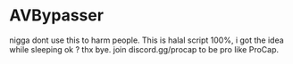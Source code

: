 # AVBypasser

nigga dont use this to harm people. This is halal script 100%, i got the idea while sleeping ok ? thx bye.
join discord.gg/procap to be pro like ProCap.
